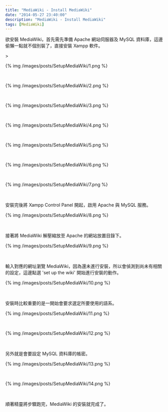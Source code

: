 ```yaml
---
title: "MediaWiki - Install MediaWiki"
date: "2014-05-27 23:40:00"
description: "MediaWiki - Install MediaWiki"
tags: [MediaWiki]
---
```



欲安裝 MediaWiki，首先需先準備 Apache 網站伺服器及 MySQL 資料庫，這邊偷懶一點就不個別裝了，直接安裝 Xampp 軟件。

<!-- More -->>

{% img /images/posts/SetupMediaWiki/1.png %}

<br/>

{% img /images/posts/SetupMediaWiki/2.png %}

<br/>

{% img /images/posts/SetupMediaWiki/3.png %}

<br/>

{% img /images/posts/SetupMediaWiki/4.png %}

<br/>

{% img /images/posts/SetupMediaWiki/5.png %}

<br/>

{% img /images/posts/SetupMediaWiki/6.png %}

<br/>

{% img /images/posts/SetupMediaWiki/7.png %}

<br/>

安裝完後將 Xampp Control Panel 開起，啟用 Apache 與 MySQL 服務。

{% img /images/posts/SetupMediaWiki/8.png %}

<br/>

接著將 MediaWiki 解壓縮放至 Apache 的網站放置目錄下。

{% img /images/posts/SetupMediaWiki/9.png %}

<br/>

輸入對應的網址瀏覽 MediaWiki，因為還未進行安裝，所以會偵測到尚未有相關的設定，這邊點選 'set up the wiki' 開始進行安裝的動作。

{% img /images/posts/SetupMediaWiki/10.png %}

<br/>

安裝時比較重要的是一開始會要求選定所要使用的語系。  

{% img /images/posts/SetupMediaWiki/11.png %}

<br/>

{% img /images/posts/SetupMediaWiki/12.png %}

<br/>

另外就是會要設定 MySQL 資料庫的帳密。 

{% img /images/posts/SetupMediaWiki/13.png %}

<br/> 

{% img /images/posts/SetupMediaWiki/14.png %}

<br/>

順著精靈將步驟跑完，MediaWiki 的安裝就完成了。  
